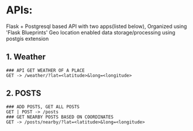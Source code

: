 
# APIs:
Flask + Postgresql based API with two apps(listed below), Organized using 'Flask Blueprints'
Geo location enabled data storage/processing using postgis extension 

## 1. Weather
    ### API GET WEATHER OF A PLACE 
    GET -> /weather/?lat=<latitude>&long=<longitude>
## 2. POSTS
    ### ADD POSTS, GET ALL POSTS
    GET | POST -> /posts
    ### GET NEARBY POSTS BASED ON COORDINATES
    GET -> /posts/nearby/?lat=<latitude>&long=<longitude>
    

